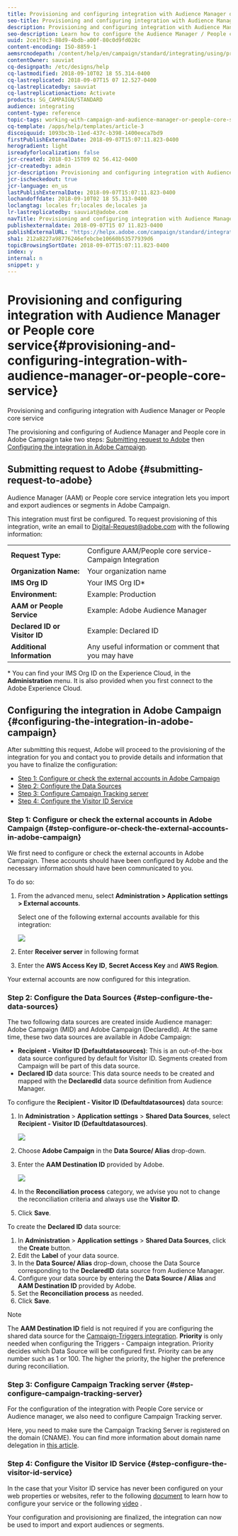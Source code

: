 ```yaml
---
title: Provisioning and configuring integration with Audience Manager or People core service
seo-title: Provisioning and configuring integration with Audience Manager or People core service
description: Provisioning and configuring integration with Audience Manager or People core service
seo-description: Learn how to configure the Audience Manager / People core service integration to start sharing audiences or segments with the different Adobe Experience Cloud solutions. 
uuid: 2ce1f0c3-88d9-4bdb-a00f-80c0d9fd028c
content-encoding: ISO-8859-1
aemsrcnodepath: /content/help/en/campaign/standard/integrating/using/provisioning-and-configuring-integration-with-audience-manager-or-people-core-service
contentOwner: sauviat
cq-designpath: /etc/designs/help
cq-lastmodified: 2018-09-10T02 18 55.314-0400
cq-lastreplicated: 2018-09-07T15 07 12.527-0400
cq-lastreplicatedby: sauviat
cq-lastreplicationaction: Activate
products: SG_CAMPAIGN/STANDARD
audience: integrating
content-type: reference
topic-tags: working-with-campaign-and-audience-manager-or-people-core-service
cq-template: /apps/help/templates/article-3
discoiquuid: 1093bc3b-11ed-437c-b398-1400eeca7bd9
firstPublishExternalDate: 2018-09-07T15:07:11.823-0400
herogradient: light
isreadyforlocalization: false
jcr-created: 2018-03-15T09 02 56.412-0400
jcr-createdby: admin
jcr-description: Provisioning and configuring integration with Audience Manager or People core service
jcr-ischeckedout: true
jcr-language: en_us
lastPublishExternalDate: 2018-09-07T15:07:11.823-0400
lochandoffdate: 2018-09-10T02 18 55.313-0400
loclangtag: locales fr;locales de;locales ja
lr-lastreplicatedby: sauviat@adobe.com
navTitle: Provisioning and configuring integration with Audience Manager or People core service
publishexternaldate: 2018-09-07T15 07 11.823-0400
publishExternalURL: "https://helpx.adobe.com/campaign/standard/integrating/using/provisioning-and-configuring-integration-with-audience-manager-or-people-core-service.html"
sha1: 212a8227a98776246efebcbe10660b53577939d6
topicBrowsingSortDate: 2018-09-07T15:07:11.823-0400
index: y
internal: n
snippet: y
---
```


# Provisioning and configuring integration with Audience Manager or People core service{#provisioning-and-configuring-integration-with-audience-manager-or-people-core-service}

Provisioning and configuring integration with Audience Manager or People core service

The provisioning and configuring of Audience Manager and People core in Adobe Campaign take two steps: [Submitting request to Adobe](../../integrating/using/provisioning-and-configuring-integration-with-audience-manager-or-people-core-service.md#submitting-request-to-adobe) then [Configuring the integration in Adobe Campaign](../../integrating/using/provisioning-and-configuring-integration-with-audience-manager-or-people-core-service.md#configuring-the-integration-in-adobe-campaign).

## Submitting request to Adobe {#submitting-request-to-adobe}

Audience Manager (AAM) or People core service integration lets you import and export audiences or segments in Adobe Campaign.

This integration must first be configured. To request provisioning of this integration, write an email to [Digital-Request@adobe.com](mailto:Digital-Request@adobe.com) with the following information:

<table> 
 <tbody> 
  <tr> 
   <td> <strong>Request Type:</strong><br /> </td> 
   <td> Configure AAM/People core service-Campaign Integration </td> 
  </tr> 
  <tr> 
   <td> <strong>Organization Name:</strong><br /> </td> 
   <td> Your organization name </td> 
  </tr> 
  <tr> 
   <td> <strong>IMS Org ID</strong><br /> </td> 
   <td> Your IMS Org ID* </td> 
  </tr> 
  <tr> 
   <td> <strong>Environment:</strong><br /> </td> 
   <td> Example: Production </td> 
  </tr> 
  <tr> 
   <td> <strong>AAM or People Service</strong><br /> </td> 
   <td> Example: Adobe Audience Manager </td> 
  </tr> 
  <tr> 
   <td> <strong>Declared ID or Visitor ID</strong><br /> </td> 
   <td> Example: Declared ID </td> 
  </tr> 
  <tr> 
   <td> <strong>Additional Information</strong><br /> </td> 
   <td> Any useful information or comment that you may have </td> 
  </tr> 
 </tbody> 
</table>

&#42; You can find your IMS Org ID on the Experience Cloud, in the **Administration** menu. It is also provided when you first connect to the Adobe Experience Cloud.

## Configuring the integration in Adobe Campaign {#configuring-the-integration-in-adobe-campaign}

After submitting this request, Adobe will proceed to the provisioning of the integration for you and contact you to provide details and information that you have to finalize the configuration:

* [Step 1: Configure or check the external accounts in Adobe Campaign](../../integrating/using/provisioning-and-configuring-integration-with-audience-manager-or-people-core-service.md#step-1--configure-or-check-the-external-accounts-in-adobe-campaign)
* [Step 2: Configure the Data Sources](../../integrating/using/provisioning-and-configuring-integration-with-audience-manager-or-people-core-service.md#step-2--configure-the-data-sources)
* [Step 3: Configure Campaign Tracking server](../../integrating/using/provisioning-and-configuring-integration-with-audience-manager-or-people-core-service.md#step-3--configure-campaign-tracking-server)
* [Step 4: Configure the Visitor ID Service](../../integrating/using/provisioning-and-configuring-integration-with-audience-manager-or-people-core-service.md#step-4--configure-the-visitor-id-service)

### Step 1: Configure or check the external accounts in Adobe Campaign {#step-configure-or-check-the-external-accounts-in-adobe-campaign}

We first need to configure or check the external accounts in Adobe Campaign. These accounts should have been configured by Adobe and the necessary information should have been communicated to you.

To do so:

1. From the advanced menu, select **Administration > Application settings > External accounts**.

   Select one of the following external accounts available for this integration: 

   ![](assets/integration_aam_1.png)

1. Enter **Receiver server** in following format 
1. Enter the **AWS Access Key ID**, **Secret Access Key** and **AWS Region**.

Your external accounts are now configured for this integration.

### Step 2: Configure the Data Sources {#step-configure-the-data-sources}

The two following data sources are created inside Audience manager: Adobe Campaign (MID) and Adobe Campaign (DeclaredId). At the same time, these two data sources are available in Adobe Campaign:

* **Recipient - Visitor ID (Defaultdatasources)**: This is an out-of-the-box data source configured by default for Visitor ID. Segments created from Campaign will be part of this data source.
* **Declared ID** data source: This data source needs to be created and mapped with the **DeclaredId** data source definition from Audience Manager.

To configure the **Recipient - Visitor ID (Defaultdatasources)** data source:

1. In **Administration** > **Application settings** > **Shared Data Sources**, select **Recipient - Visitor ID (Defaultdatasources)**.

   ![](assets/integration_aam_2.png)

1. Choose **Adobe Campaign** in the **Data Source/ Alias** drop-down.
1. Enter the **AAM Destination ID** provided by Adobe.

   ![](assets/integration_aam_3.png)

1. In the **Reconciliation process** category, we advise you not to change the reconciliation criteria and always use the **Visitor ID**.
1. Click **Save**.

To create the **Declared ID** data source:

1. In **Administration** > **Application settings** > **Shared Data Sources**, click the **Create** button.
1. Edit the **Label** of your data source.
1. In the **Data Source/ Alias** drop-down, choose the Data Source corresponding to the **DeclaredID** data source from Audience Manager. 
1. Configure your data source by entering the **Data Source / Alias** and **AAM Destination ID** provided by Adobe.
1. Set the **Reconciliation process** as needed.
1. Click **Save**.

>[!NOTE]
>
>The **AAM Destination ID** field is not required if you are configuring the shared data source for the [Campaign-Triggers integration](../../integrating/using/configuring-triggers-in-experience-cloud.md). **Priority** is only needed when configuring the Triggers - Campaign integration. Priority decides which Data Source will be configured first. Priority can be any number such as 1 or 100. The higher the priority, the higher the preference during reconciliation.

### Step 3: Configure Campaign Tracking server {#step-configure-campaign-tracking-server}

For the configuration of the integration with People Core service or Audience manager, we also need to configure Campaign Tracking server.

Here, you need to make sure the Campaign Tracking Server is registered on the domain (CNAME). You can find more information about domain name delegation in [this article](https://docs.campaign.adobe.com/doc/AC/en/technicalResources/Technotes/AdobeCampaign_Deliverability_Sub_Domain_Delegation.pdf).

### Step 4: Configure the Visitor ID Service {#step-configure-the-visitor-id-service}

In the case that your Visitor ID service has never been configured on your web properties or websites, refer to the following [document](https://marketing.adobe.com/resources/help/en_US/mcvid/mcvid-setup-aam-analytics.html) to learn how to configure your service or the following [video](https://helpx.adobe.com/marketing-cloud/how-to/email-marketing.html#step-two) .

Your configuration and provisioning are finalized, the integration can now be used to import and export audiences or segments.
